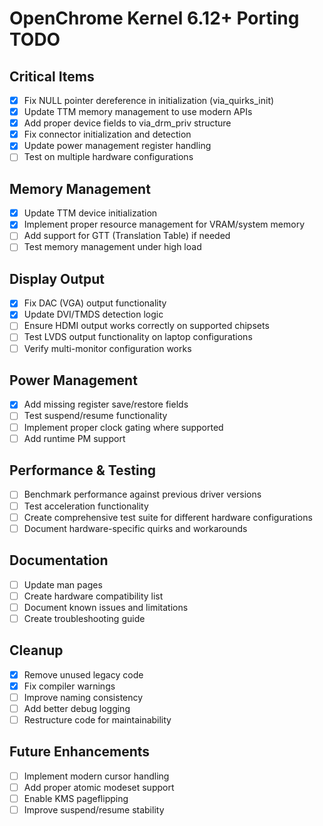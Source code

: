 # OpenChrome Kernel 6.12+ Porting TODO

## Critical Items

- [x] Fix NULL pointer dereference in initialization (via_quirks_init)
- [x] Update TTM memory management to use modern APIs
- [x] Add proper device fields to via_drm_priv structure
- [x] Fix connector initialization and detection
- [x] Update power management register handling
- [ ] Test on multiple hardware configurations

## Memory Management

- [x] Update TTM device initialization
- [x] Implement proper resource management for VRAM/system memory
- [ ] Add support for GTT (Translation Table) if needed
- [ ] Test memory management under high load

## Display Output

- [x] Fix DAC (VGA) output functionality
- [x] Update DVI/TMDS detection logic
- [ ] Ensure HDMI output works correctly on supported chipsets
- [ ] Test LVDS output functionality on laptop configurations
- [ ] Verify multi-monitor configuration works

## Power Management

- [x] Add missing register save/restore fields
- [ ] Test suspend/resume functionality
- [ ] Implement proper clock gating where supported
- [ ] Add runtime PM support

## Performance & Testing

- [ ] Benchmark performance against previous driver versions
- [ ] Test acceleration functionality
- [ ] Create comprehensive test suite for different hardware configurations
- [ ] Document hardware-specific quirks and workarounds

## Documentation

- [ ] Update man pages
- [ ] Create hardware compatibility list
- [ ] Document known issues and limitations
- [ ] Create troubleshooting guide

## Cleanup

- [x] Remove unused legacy code
- [x] Fix compiler warnings
- [ ] Improve naming consistency
- [ ] Add better debug logging
- [ ] Restructure code for maintainability

## Future Enhancements

- [ ] Implement modern cursor handling
- [ ] Add proper atomic modeset support
- [ ] Enable KMS pageflipping
- [ ] Improve suspend/resume stability
